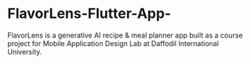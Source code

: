 # FlavorLens-Flutter-App-
FlavorLens is a generative AI recipe &amp; meal planner app built as a course project for Mobile Application Design Lab at Daffodil International University.

